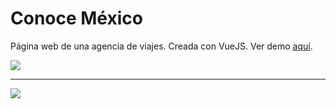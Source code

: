 # Conoce México
Página web de una agencia de viajes. Creada con VueJS.
Ver demo [aquí](https://conoce-mexico.netlify.app/ "aquí").

![](https://i.imgur.com/UDjLp8W.gif)

------------



![](https://i.imgur.com/SSw6Mbd.jpg)
